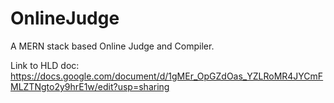 # OnlineJudge
A MERN stack based Online Judge and Compiler.

Link to HLD doc: https://docs.google.com/document/d/1gMEr_OpGZdOas_YZLRoMR4JYCmFMLZTNgto2y9hrE1w/edit?usp=sharing
